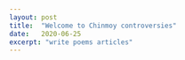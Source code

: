 ```yaml
---
layout: post
title:  "Welcome to Chinmoy controversies"
date:   2020-06-25
excerpt: "write poems articles"
---
```

